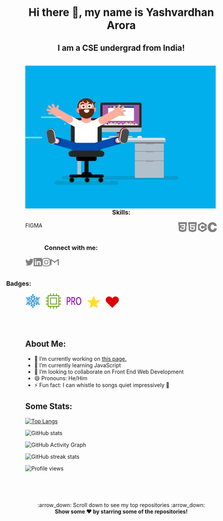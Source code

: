 <h1 align="center">Hi there 👋, my name is Yashvardhan Arora</h1>
<h2 align="center">I am a CSE undergrad from India!</h2>
<br>
  <img align="left" alt="GIF" src="https://github.com/yash22arora/yash22arora/blob/main/Media/animation2.gif" width="500"> 


<h3 align="center">Skills: </h3>

<img align="right" title="C" alt="C" width="26px" src="./logos/c.svg" />
<img align="right" title="C++" alt="C++" width="26px" src="./logos/cplusplus.svg" />
<img align="right" title="HTML5" alt="HTML5" width="26px" src="./logos/html5.svg" />
<img align="right" title="CSS3" alt="CSS3" width="26px" src="./logos/css3.svg" />
 FIGMA


<br>
<br>
<h3 style="left: 50px; position:relative;">Connect with me:</h3> 

<a href="https://twitter.com/YashvardhanAro2"><img align="left" title="Twitter - Yashvardhan Arora" alt="Twitter" width="22px" src="./logos/twitter.svg" /></a>
<a href="https://www.linkedin.com/in/yashvardhan-arora/"><img align="left" title="LinkedIn - Yashvardhan Arora" alt="LinkedIn" width="22px" src="./logos/linkedin.svg" /></a>
<a href="https://www.instagram.com/yashvardhan2210/"><img align="left" title="Instagram - Yashvardhan Arora" alt="Instagram" width="22px" src="./logos/instagram.svg" /></a>
<a href="mailto:yash22arora@gmail.com"><img align="left" title="Mail - Yashvardhan Arora" alt="Mail" width="22px" src="./logos/gmail.svg" /></a>

<br>
<br>
<h3 style="right: 50px; position:relative;">Badges:</h3> 

<a href='https://archiveprogram.github.com/'><img src='https://raw.githubusercontent.com/acervenky/animated-github-badges/master/assets/acbadge.gif' width='40' height='40'></a> <a href='https://docs.github.com/en/developers'><img src='https://raw.githubusercontent.com/acervenky/animated-github-badges/master/assets/devbadge.gif' width='40' height='40'></a> <a href='https://github.com/pricing'><img src='https://raw.githubusercontent.com/acervenky/animated-github-badges/master/assets/pro.gif' width='40' height='40'></a> <a href='https://stars.github.com/'><img src='https://raw.githubusercontent.com/acervenky/animated-github-badges/master/assets/starbadge.gif' width='35' height='35'></a> <a href='https://docs.github.com/en/github/supporting-the-open-source-community-with-github-sponsors'><img src='https://raw.githubusercontent.com/acervenky/animated-github-badges/master/assets/sponsorbadge.gif' width='35' height='35'></a> 



<br>
<br>
<h2>About Me:</h2>

- 🔭 I’m currently working on <a href="https://yash22arora.github.io/Profiles/">this page.</a> 
- 🌱 I’m currently learning JavaScript 
- 👯 I’m looking to collaborate on Front End Web Development 
- 😄 Pronouns: He/Him 
- ⚡ Fun fact: I can whistle to songs quiet impressively 🤪 



## Some Stats:

[![Top Langs](https://github-readme-stats.vercel.app/api/top-langs/?username=yash22arora)](https://github.com/anuraghazra/github-readme-stats)

![GitHub stats](https://github-readme-stats.vercel.app/api?username=yash22arora&show_icons=true)  

![GitHub Activity Graph](https://github.com/users/yash22arora/contributions)  

![GitHub streak stats](https://github-readme-streak-stats.herokuapp.com/?user=yash22arora)  

![Profile views](https://gpvc.arturio.dev/yash22arora)  


<br>
<br>
<br>

<p align="center">
    :arrow_down: Scroll down to see my top repositories :arrow_down:
    <br>
    <b>
      Show some ❤️ by starring some of the repositories!
    </b>
</p>

